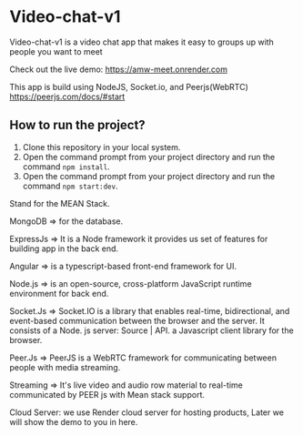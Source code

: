 # Video-chat-v1

Video-chat-v1 is a video chat app that makes it easy to groups up with people you want to meet 

Check out the live demo: https://amw-meet.onrender.com


This app is build using NodeJS, Socket.io, and Peerjs(WebRTC) https://peerjs.com/docs/#start

## How to run the project?
1. Clone this repository in your local system.
2. Open the command prompt from your project directory and run the command `npm install`.
3. Open the command prompt from your project directory and run the command `npm start:dev`.


Stand for the MEAN Stack.

MongoDB => for the database.

ExpressJs => It is a Node framework it provides us set of features for building app in the back end.

Angular =>  is a typescript-based front-end framework for UI.

Node.js => is an open-source, cross-platform JavaScript runtime environment for back end.

Socket.Js => Socket.IO is a library that enables real-time, bidirectional, and event-based communication between the browser and the server. It consists of a Node. js server: Source | API. a Javascript client library for the browser.

Peer.Js =>  PeerJS is a WebRTC framework for communicating between people with media streaming.

Streaming => It's live video and audio row material to real-time communicated by PEER js with Mean stack support.

Cloud Server:  we use Render cloud server for hosting products, Later we will show the demo to you in here.

